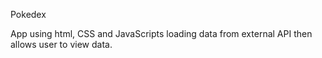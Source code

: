Pokedex

App using html, CSS and JavaScripts loading data from external API then allows user to view data.

